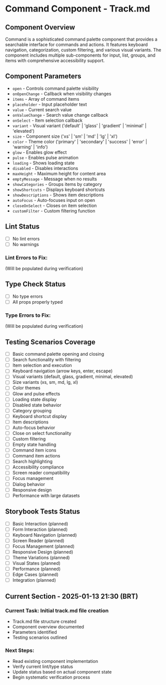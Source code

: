 # Command Component - Track.md

## Component Overview

Command is a sophisticated command palette component that provides a searchable interface for commands and actions. It features keyboard navigation, categorization, custom filtering, and various visual variants. The component includes multiple sub-components for input, list, groups, and items with comprehensive accessibility support.

## Component Parameters

- `open` - Controls command palette visibility
- `onOpenChange` - Callback when visibility changes
- `items` - Array of command items
- `placeholder` - Input placeholder text
- `value` - Current search value
- `onValueChange` - Search value change callback
- `onSelect` - Item selection callback
- `variant` - Visual variant ('default' | 'glass' | 'gradient' | 'minimal' | 'elevated')
- `size` - Component size ('xs' | 'sm' | 'md' | 'lg' | 'xl')
- `color` - Theme color ('primary' | 'secondary' | 'success' | 'error' | 'warning' | 'info')
- `glow` - Enables glow effect
- `pulse` - Enables pulse animation
- `loading` - Shows loading state
- `disabled` - Disables interactions
- `maxHeight` - Maximum height for content area
- `emptyMessage` - Message when no results
- `showCategories` - Groups items by category
- `showShortcuts` - Displays keyboard shortcuts
- `showDescriptions` - Shows item descriptions
- `autoFocus` - Auto-focuses input on open
- `closeOnSelect` - Closes on item selection
- `customFilter` - Custom filtering function

## Lint Status

- [ ] No lint errors
- [ ] No warnings

### Lint Errors to Fix:

(Will be populated during verification)

## Type Check Status

- [ ] No type errors
- [ ] All props properly typed

### Type Errors to Fix:

(Will be populated during verification)

## Testing Scenarios Coverage

- [ ] Basic command palette opening and closing
- [ ] Search functionality with filtering
- [ ] Item selection and execution
- [ ] Keyboard navigation (arrow keys, enter, escape)
- [ ] Visual variants (default, glass, gradient, minimal, elevated)
- [ ] Size variants (xs, sm, md, lg, xl)
- [ ] Color themes
- [ ] Glow and pulse effects
- [ ] Loading state display
- [ ] Disabled state behavior
- [ ] Category grouping
- [ ] Keyboard shortcut display
- [ ] Item descriptions
- [ ] Auto-focus behavior
- [ ] Close on select functionality
- [ ] Custom filtering
- [ ] Empty state handling
- [ ] Command item icons
- [ ] Command item actions
- [ ] Search highlighting
- [ ] Accessibility compliance
- [ ] Screen reader compatibility
- [ ] Focus management
- [ ] Dialog behavior
- [ ] Responsive design
- [ ] Performance with large datasets

## Storybook Tests Status

- [ ] Basic Interaction (planned)
- [ ] Form Interaction (planned)
- [ ] Keyboard Navigation (planned)
- [ ] Screen Reader (planned)
- [ ] Focus Management (planned)
- [ ] Responsive Design (planned)
- [ ] Theme Variations (planned)
- [ ] Visual States (planned)
- [ ] Performance (planned)
- [ ] Edge Cases (planned)
- [ ] Integration (planned)

## Current Section - 2025-01-13 21:30 (BRT)

### Current Task: Initial track.md file creation

- Track.md file structure created
- Component overview documented
- Parameters identified
- Testing scenarios outlined

### Next Steps:

- Read existing component implementation
- Verify current lint/type status
- Update status based on actual component state
- Begin systematic verification process
